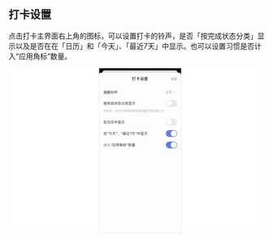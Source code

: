 ## 打卡设置

点击打卡主界面右上角的图标，可以设置打卡的铃声，是否「按完成状态分类」显示以及是否在在「日历」和「今天」、「最近7天」中显示。也可以设置习惯是否计入“应用角标”数量。

![](../../images/ios/27.png)